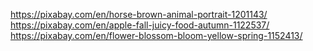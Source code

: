 https://pixabay.com/en/horse-brown-animal-portrait-1201143/
https://pixabay.com/en/apple-fall-juicy-food-autumn-1122537/
https://pixabay.com/en/flower-blossom-bloom-yellow-spring-1152413/
